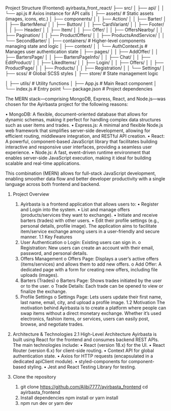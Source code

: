 Project Structure (Frontend)
ayirbasta_front_react/
├── src/
│ ├── api/
│ │ └── api.js # Axios instance for API calls
│ ├── assets/ # Static assets (images, icons, etc.)
│ ├── components/
│ │ ├── Action/
│ │ ├── Barter/
│ │ ├── BarterMenu/
│ │ ├── Button/
│ │ ├── CardVariant/
│ │ ├── Footer/
│ │ ├── Header/
│ │ ├── Item/
│ │ ├── Offer/
│ │ ├── OffersNearby/
│ │ ├── Pagination/
│ │ ├── ProductOffers/
│ │ ├── ProductsAndService/
│ │ └── SecondBarter/
│ ├── containers/ # Higher-level components managing state and logic
│ ├── context/
│ │ └── AuthContext.js # Manages user authentication state
│ ├── pages/
│ │ ├── AddOffer/
│ │ ├── BartersPage/
│ │ ├── BartersPageInfo/
│ │ ├── Chat/
│ │ ├── EditProduct/
│ │ ├── LikedItems/
│ │ ├── Login/
│ │ ├── Offers/
│ │ ├── ProductPage/
│ │ ├── Products/
│ │ ├── Registration/
│ │ └── Settings/
│ ├── scss/ # Global SCSS styles
│ ├── store/ # State management logic

│ ├── utils/ # Utility functions
│ ├── App.js # Main React component
│ └── index.js # Entry point
└── package.json # Project dependencies

The MERN stack—comprising MongoDB, Express, React, and Node.js—was chosen for the Ayirbasta project for the following reasons:

• MongoDB: A flexible, document-oriented database that allows for dynamic schemas, making it perfect for handling complex data structures such as user items and trades.
• Express.js: A minimal and flexible Node.js web framework that simplifies server-side development, allowing for efficient routing, middleware integration, and RESTful API creation.
• React: A powerful, component-based JavaScript library that facilitates building interactive and responsive user interfaces, providing a seamless user experience.
• Node.js: A fast, event-driven runtime environment that enables server-side JavaScript execution, making it ideal for building scalable and real-time applications.

This combination (MERN) allows for full-stack JavaScript development, enabling smoother data flow and better developer productivity with a single language across both frontend and backend.

1. Project Overview

   1. Ayirbasta is a frontend application that allows users to:
      • Register and Login into the system.
      • List and manage offers (products/services they want to exchange).
      • Initiate and receive barters (trades) with other users.
      • Edit their profile settings (e.g., personal details, profile image).
      The application aims to facilitate item/service exchange among users in a user-friendly and secure manner.
      1.1 Key Features
   2. User Authentication
      o Login: Existing users can sign in.
      o Registration: New users can create an account with their email, password, and personal details.
   3. Offers Management
      o Offers Page: Displays a user’s active offers (items/services) and allows them to add new offers.
      o Add Offer: A dedicated page with a form for creating new offers, including file uploads (images).
   4. Barters (Trades)
      o Barters Page: Shows trades initiated by the user or to the user.
      o Trade Details: Each trade can be opened to view or finalize the exchange.
   5. Profile Settings
      o Settings Page: Lets users update their first name, last name, email, city, and upload a profile image.
      1.2 Motivation
      The motivation behind Ayirbasta is to create a platform where people can swap items without a direct monetary exchange. Whether it’s used electronics, fashion items, or services, users can easily post, browse, and negotiate trades.

2. Architecture & Technologies
   2.1 High-Level Architecture
   Ayirbasta is built using React for the frontend and consumes backend REST APIs. The main technologies include:
   • React (version 18.x) for the UI.
   • React Router (version 6.x) for client-side routing.
   • Context API for global authentication state.
   • Axios for HTTP requests (encapsulated in a dedicated apiClient module).
   • styled-components for component-based styling.
   • Jest and React Testing Library for testing.


4. Clone the repository
   1. git clone https://github.com/Alibi7777/ayirbasta_frontend cd ayirbasta_frontend
   2. Install dependencies npm install or yarn install
   3. npm run dev or yarn dev
